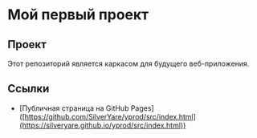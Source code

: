 # Мой первый проект
## Проект
Этот репозиторий является каркасом для будущего веб-приложения.
## Ссылки
- [Публичная страница на GitHub Pages] ([https://github.com/SilverYare/yprod/src/index.html](https://silveryare.github.io/yprod/src/index.html))

